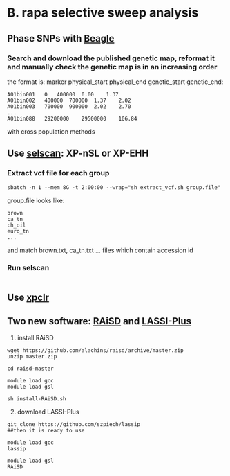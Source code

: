 # B. rapa selective sweep analysis

## Phase SNPs with [Beagle](https://faculty.washington.edu/browning/beagle/beagle.html#download)
### Search and download the published genetic map, reformat it and manually check the genetic map is in an increasing order
the format is: marker physical_start physical_end genetic_start genetic_end:
```
A01bin001	0	400000	0.00	1.37
A01bin002	400000	700000	1.37	2.02
A01bin003	700000	900000	2.02	2.70
...
A01bin088	29200000	29500000	106.84
```


with cross population methods   

## Use [selscan](https://github.com/szpiech/selscan): XP-nSL or XP-EHH   
### Extract vcf file for each group
```
sbatch -n 1 --mem 8G -t 2:00:00 --wrap="sh extract_vcf.sh group.file"
```
group.file looks like:
```
brown
ca_tn
ch_oil
euro_tn
...
```
and match brown.txt, ca_tn.txt ... files which contain accession id

### Run selscan
```

```

## Use [xpclr](https://github.com/hardingnj/xpclr)    













## Two new software: [RAiSD](https://github.com/alachins/raisd) and [LASSI-Plus](https://github.com/szpiech/lassip)
1. install RAiSD
```
wget https://github.com/alachins/raisd/archive/master.zip
unzip master.zip

cd raisd-master

module load gcc
module load gsl

sh install-RAiSD.sh
```
2. download LASSI-Plus
```
git clone https://github.com/szpiech/lassip
##then it is ready to use
```

```
module load gcc
lassip 

module load gsl
RAiSD
```
